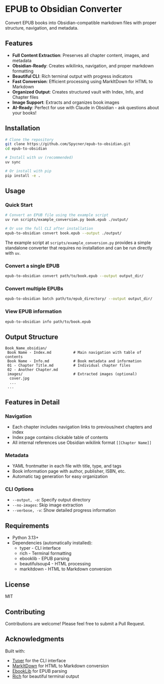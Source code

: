 # EPUB to Obsidian Converter

Convert EPUB books into Obsidian-compatible markdown files with proper structure, navigation, and metadata.

## Features

- **Full Content Extraction**: Preserves all chapter content, images, and metadata
- **Obsidian-Ready**: Creates wikilinks, navigation, and proper markdown formatting
- **Beautiful CLI**: Rich terminal output with progress indicators
- **Fast Conversion**: Efficient processing using MarkItDown for HTML to Markdown
- **Organized Output**: Creates structured vault with Index, Info, and Chapter files
- **Image Support**: Extracts and organizes book images
- **AI-Ready**: Perfect for use with Claude in Obsidian - ask questions about your books!

## Installation

```bash
# Clone the repository
git clone https://github.com/Spycner/epub-to-obsidian.git
cd epub-to-obsidian

# Install with uv (recommended)
uv sync

# Or install with pip
pip install -e .
```

## Usage

### Quick Start

```bash
# Convert an EPUB file using the example script
uv run scripts/example_conversion.py book.epub ./output/

# Or use the full CLI after installation
epub-to-obsidian convert book.epub --output ./output/
```

The example script at `scripts/example_conversion.py` provides a simple standalone converter that requires no installation and can be run directly with `uv`.


### Convert a single EPUB

```bash
epub-to-obsidian convert path/to/book.epub --output output_dir/
```

### Convert multiple EPUBs

```bash
epub-to-obsidian batch path/to/epub_directory/ --output output_dir/
```

### View EPUB information

```bash
epub-to-obsidian info path/to/book.epub
```

## Output Structure

```
Book_Name_obsidian/
 Book Name - Index.md          # Main navigation with table of contents
 Book Name - Info.md           # Book metadata and information
 01 - Chapter Title.md         # Individual chapter files
 02 - Another Chapter.md
 images/                       # Extracted images (optional)
  cover.jpg
  ...
 ...
```

## Features in Detail

### Navigation
- Each chapter includes navigation links to previous/next chapters and index
- Index page contains clickable table of contents
- All internal references use Obsidian wikilink format `[[Chapter Name]]`

### Metadata
- YAML frontmatter in each file with title, type, and tags
- Book information page with author, publisher, ISBN, etc.
- Automatic tag generation for easy organization

### CLI Options

- `--output, -o`: Specify output directory
- `--no-images`: Skip image extraction
- `--verbose, -v`: Show detailed progress information

## Requirements

- Python 3.13+
- Dependencies (automatically installed):
  - typer - CLI interface
  - rich - Terminal formatting
  - ebooklib - EPUB parsing
  - beautifulsoup4 - HTML processing
  - markitdown - HTML to Markdown conversion

## License

MIT

## Contributing

Contributions are welcome! Please feel free to submit a Pull Request.

## Acknowledgments

Built with:
- [Typer](https://typer.tiangolo.com/) for the CLI interface
- [MarkItDown](https://github.com/microsoft/markitdown) for HTML to Markdown conversion
- [EbookLib](https://github.com/aerkalov/ebooklib) for EPUB parsing
- [Rich](https://github.com/Textualize/rich) for beautiful terminal output